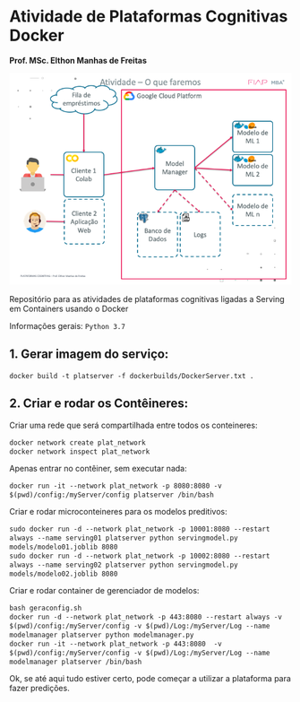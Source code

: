 # Atividade de Plataformas Cognitivas Docker  
__Prof. MSc. Elthon Manhas de Freitas__  

![alt text](images/capa.png)

Repositório para as atividades de plataformas cognitivas ligadas a Serving em Containers usando o Docker


Informações gerais:
`Python 3.7`

## 1. Gerar imagem do serviço:


```
docker build -t platserver -f dockerbuilds/DockerServer.txt .
```

## 2. Criar e rodar os Contêineres:

Criar uma rede que será compartilhada entre todos os conteineres:  
```
docker network create plat_network
docker network inspect plat_network
```

Apenas entrar no contêiner, sem executar nada:
```
docker run -it --network plat_network -p 8080:8080 -v $(pwd)/config:/myServer/config platserver /bin/bash
```

Criar e rodar microconteineres para os modelos preditivos:  
```
sudo docker run -d --network plat_network -p 10001:8080 --restart always --name serving01 platserver python servingmodel.py models/modelo01.joblib 8080
sudo docker run -d --network plat_network -p 10002:8080 --restart always --name serving02 platserver python servingmodel.py models/modelo02.joblib 8080
```

Criar e rodar container de gerenciador de modelos:  
```
bash geraconfig.sh
docker run -d --network plat_network -p 443:8080 --restart always -v $(pwd)/config:/myServer/config -v $(pwd)/Log:/myServer/Log --name modelmanager platserver python modelmanager.py 
docker run -it --network plat_network -p 443:8080  -v $(pwd)/config:/myServer/config -v $(pwd)/Log:/myServer/Log --name modelmanager platserver /bin/bash

```

Ok, se até aqui tudo estiver certo, pode começar a utilizar a plataforma para fazer predições.